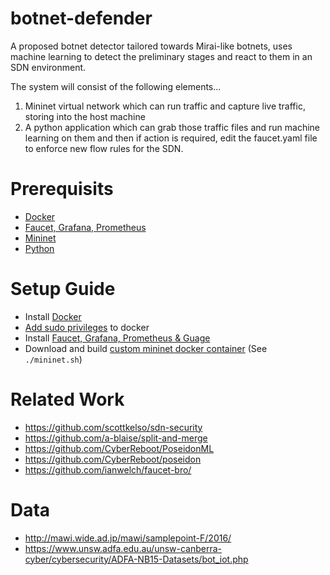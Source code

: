 # botnet-defender
A proposed botnet detector tailored towards Mirai-like botnets, uses machine learning to detect the preliminary stages and react to them in an SDN environment.

The system will consist of the following elements...
1. Mininet virtual network which can run traffic and capture live traffic, storing into the host machine
2. A python application which can grab those traffic files and run machine learning on them and then if action is required, edit the faucet.yaml file to enforce new flow rules for the SDN.

# Prerequisits
* [Docker](https://docs.docker.com/install/linux/docker-ce/ubuntu/#install-docker-ce-1)
* [Faucet, Grafana, Prometheus](https://faucet.readthedocs.io/en/latest/tutorials/first_time.html)
* [Mininet](http://mininet.org)
* [Python](https://www.python.org/)

# Setup Guide
* Install [Docker](https://docs.docker.com/install/linux/docker-ce/ubuntu/#install-docker-ce-1)
* [Add sudo privileges](https://docs.docker.com/install/linux/linux-postinstall/#manage-docker-as-a-non-root-user) to docker
* Install [Faucet, Grafana, Prometheus & Guage](https://faucet.readthedocs.io/en/latest/tutorials/first_time.html)
* Download and build [custom mininet docker container](https://github.com/scottkelso/docker-mininet)
(See `./mininet.sh`)

# Related Work
* https://github.com/scottkelso/sdn-security
* https://github.com/a-blaise/split-and-merge
* https://github.com/CyberReboot/PoseidonML
* https://github.com/CyberReboot/poseidon
* https://github.com/ianwelch/faucet-bro/

# Data
* http://mawi.wide.ad.jp/mawi/samplepoint-F/2016/
* https://www.unsw.adfa.edu.au/unsw-canberra-cyber/cybersecurity/ADFA-NB15-Datasets/bot_iot.php
